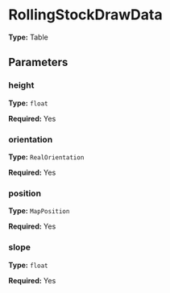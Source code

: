 # RollingStockDrawData

**Type:** Table

## Parameters

### height

**Type:** `float`

**Required:** Yes

### orientation

**Type:** `RealOrientation`

**Required:** Yes

### position

**Type:** `MapPosition`

**Required:** Yes

### slope

**Type:** `float`

**Required:** Yes

